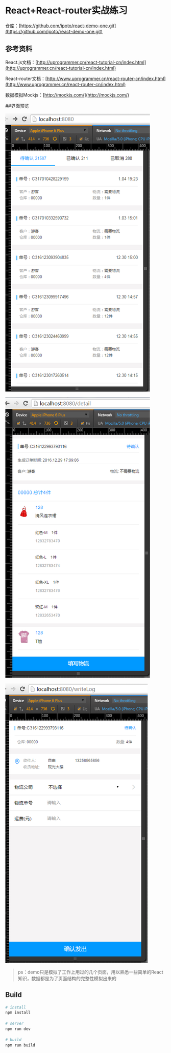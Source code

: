 # React+React-router实战练习
仓库：[https://github.com/ipoto/react-demo-one.git](https://github.com/ipoto/react-demo-one.git)

## 参考资料
React.js文档：[http://uprogrammer.cn/react-tutorial-cn/index.html](http://uprogrammer.cn/react-tutorial-cn/index.html)

React-router文档：[http://www.uprogrammer.cn/react-router-cn/index.html](http://www.uprogrammer.cn/react-router-cn/index.html)

数据模拟Mockjs：[http://mockjs.com/](http://mockjs.com/)

##界面预览

![列表页](readme_img/1.png)

![详情页](readme_img/2.png)

![物流页](readme_img/3.png)

> ps：demo只是模拟了工作上用过的几个页面，用以熟悉一些简单的React知识，数据都是为了页面结构的完整性模拟出来的

## Build

```bash
# install
npm install

# server
npm run dev

# build
npm run build
```

